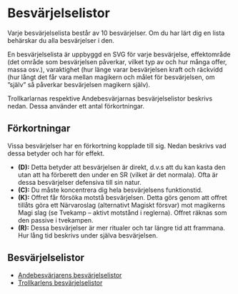 # Besvärjelselistor

Varje besvärjelselista består av 10 besvärjelser. Om du har lärt dig en lista behärskar du alla besvärjelser i den.

En besvärjelselista är uppbyggd en SVG för varje besvärjelse, effektområde (det område som besvärjelsen påverkar, 
vilket typ av och hur många offer, massa osv.), varaktighet (hur länge varar besvärjelsen kraft och räckvidd (hur 
långt det får vara mellan magikern och målet för besvärjelsen, om ”själv” så påverkar besvärjelsen magikern själv).

Trollkarlarnas respektive Andebesvärjarnas besvärjelselistor beskrivs nedan. Dessa använder ett antal förkortningar.

## Förkortningar
Vissa besvärjelser har en förkortning kopplade till sig. Nedan beskrivs vad dessa betyder och har för effekt.

* **(D):** Detta betyder att besvärjelsen är direkt, d.v.s att du kan kasta den utan att ha förberett den under en SR 
(vilket är det normala). Ofta är dessa besvärjelser defensiva till sin natur.
* **(C):** Du måste koncentrera dig hela besvärjelsens funktionstid.
* **(K):** Offret får försöka motstå besvärjelsen. Detta görs genom att offret tillåts göra ett Närvaroslag (alternativt 
Magiskt försvar) mot magikerns Magi slag (se Tvekamp – aktivt motstånd i reglerna). Offret räknas som den passive i 
tvekampen.
* **(R):** Dessa besvärjelser är mer ritualer och tar längre tid att frammana. Hur lång tid beskrivs under själva 
besvärjelsen.

## Besvärjelselistor
* [Andebesvärjarens besvärjelselistor](../pdfs/fantasy-andebesvarjarens-besvarjelse-listor.pdf)
* [Trollkarlens besvärjelselistor](../pdfs/fantasy-trollkarlens-besvarjelse-listor.pdf)
